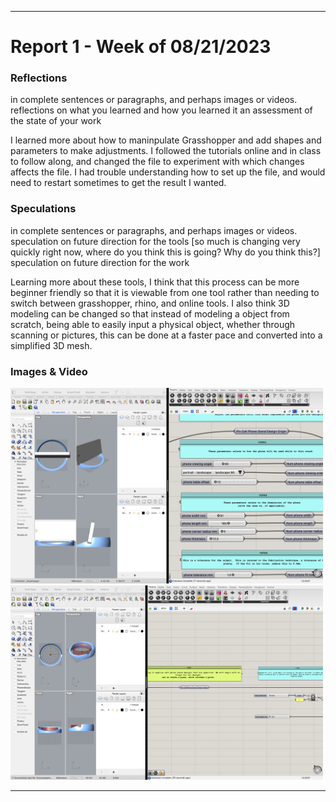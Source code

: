 
---
# Report 1 - Week of 08/21/2023 #

### Reflections
in complete sentences or paragraphs, and perhaps images or videos. reflections on what you learned and how you learned it an assessment of the state of your work

I learned more about how to maninpulate Grasshopper and add shapes and parameters to make adjustments. I followed the tutorials online and in class to follow along, and changed the file to experiment with which changes affects the file. I had trouble understanding how to set up the file, and would need to restart sometimes to get the result I wanted. 

### Speculations
in complete sentences or paragraphs, and perhaps images or videos. speculation on future direction for the tools [so much is changing very quickly right now, where do you think this is going? Why do you think this?] speculation on future direction for the work

Learning more about these tools, I think that this process can be more beginner friendly so that it is viewable from one tool rather than needing to switch between grasshopper, rhino, and online tools. I also think 3D modeling can be changed so that instead of modeling a object from scratch, being able to easily input a physical object, whether through scanning or pictures, this can be done at a faster pace and converted into a simplified 3D mesh.

### Images & Video

<img src="Screenshot 2023-09-07 at 1.51.14 PM.png" alt="drawing" width="500"/>
<img src="Screenshot 2023-09-07 at 2.17.14 PM.png" alt="drawing" width="500"/>

---
